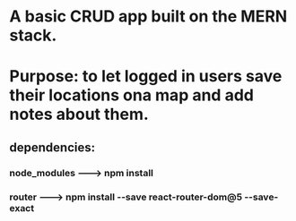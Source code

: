# A basic CRUD app built on the MERN stack.
# Purpose: to let logged in users save their locations ona map and add notes about them.

## dependencies:
### node_modules   --->   npm install
### router   --->    npm install --save react-router-dom@5 --save-exact
